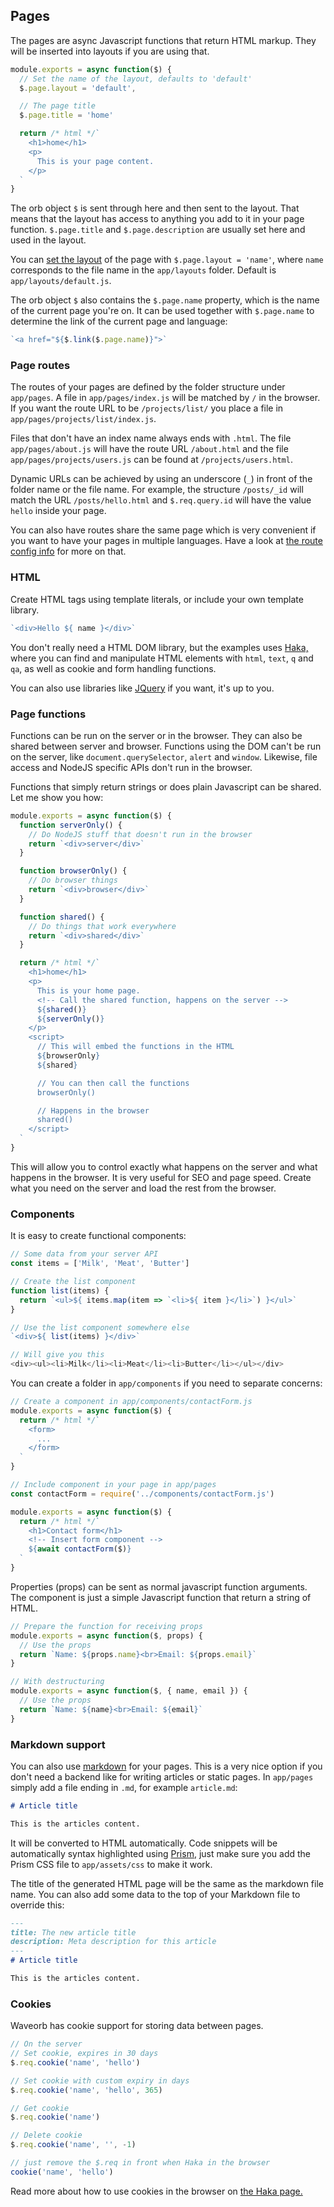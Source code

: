 ## Pages

The pages are async Javascript functions that return HTML markup. They will be inserted into layouts if you are using that.

```js
module.exports = async function($) {
  // Set the name of the layout, defaults to 'default'
  $.page.layout = 'default',

  // The page title
  $.page.title = 'home'

  return /* html */`
    <h1>home</h1>
    <p>
      This is your page content.
    </p>
  `
}
```
The orb object `$` is sent through here and then sent to the layout. That means that the layout has access to anything you add to it in your page function. `$.page.title` and `$.page.description` are usually set here and used in the layout.

You can [set the layout](/doc/layout.html) of the page with `$.page.layout = 'name'`, where `name` corresponds to the file name in the `app/layouts` folder. Default is `app/layouts/default.js`.

The orb object `$` also contains the `$.page.name` property, which is the name of the current page you're on. It can be used together with `$.page.name` to determine the link of the current page and language:
```js
`<a href="${$.link($.page.name)}">`
```

### Page routes

The routes of your pages are defined by the folder structure under `app/pages`. A file in `app/pages/index.js` will be matched by `/` in the browser. If you want the route URL to be `/projects/list/` you place a file in `app/pages/projects/list/index.js`.

Files that don't have an index name always ends with `.html`. The file `app/pages/about.js` will have the route URL `/about.html` and the file `app/pages/projects/users.js` can be found at `/projects/users.html`.

Dynamic URLs can be achieved by using an underscore (`_`) in front of the folder name or the file name. For example, the structure `/posts/_id` will match the URL `/posts/hello.html` and `$.req.query.id` will have the value `hello` inside your page.

You can also have routes share the same page which is very convenient if you want to have your pages in multiple languages. Have a look at [the route config info](/doc/locales.html#route-config) for more on that.

### HTML
Create HTML tags using template literals, or include your own template library.
```js
`<div>Hello ${ name }</div>`
```

You don't really need a HTML DOM library, but the examples uses [Haka,](/doc/haka.html) where you can find and manipulate HTML elements with `html`, `text`, `q` and `qa`, as well as cookie and form handling functions.

You can also use libraries like [JQuery](https://jquery.com) if you want, it's up to you.

### Page functions

Functions can be run on the server or in the browser. They can also be shared between server and browser. Functions using the DOM can't be run on the server, like `document.querySelector`, `alert` and `window`. Likewise, file access and NodeJS specific APIs don't run in the browser.

Functions that simply return strings or does plain Javascript can be shared. Let me show you how:
```js
module.exports = async function($) {
  function serverOnly() {
    // Do NodeJS stuff that doesn't run in the browser
    return `<div>server</div>`
  }

  function browserOnly() {
    // Do browser things
    return `<div>browser</div>`
  }

  function shared() {
    // Do things that work everywhere
    return `<div>shared</div>`
  }

  return /* html */`
    <h1>home</h1>
    <p>
      This is your home page.
      <!-- Call the shared function, happens on the server -->
      ${shared()}
      ${serverOnly()}
    </p>
    <script>
      // This will embed the functions in the HTML
      ${browserOnly}
      ${shared}

      // You can then call the functions
      browserOnly()

      // Happens in the browser
      shared()
    </script>
  `
}
```
This will allow you to control exactly what happens on the server and what happens in the browser. It is very useful for SEO and page speed. Create what you need on the server and load the rest from the browser.

### Components

It is easy to create functional components:
```js
// Some data from your server API
const items = ['Milk', 'Meat', 'Butter']

// Create the list component
function list(items) {
  return `<ul>${ items.map(item => `<li>${ item }</li>`) }</ul>`
}

// Use the list component somewhere else
`<div>${ list(items) }</div>`

// Will give you this
<div><ul><li>Milk</li><li>Meat</li><li>Butter</li></ul></div>
```

You can create a folder in `app/components` if you need to separate concerns:
```js
// Create a component in app/components/contactForm.js
module.exports = async function($) {
  return /* html */`
    <form>
      ...
    </form>
  `
}

// Include component in your page in app/pages
const contactForm = require('../components/contactForm.js')

module.exports = async function($) {
  return /* html */`
    <h1>Contact form</h1>
    <!-- Insert form component -->
    ${await contactForm($)}
  `
}
```
Properties (props) can be sent as normal javascript function arguments. The component is just a simple Javascript function that return a string of HTML.
```js
// Prepare the function for receiving props
module.exports = async function($, props) {
  // Use the props
  return `Name: ${props.name}<br>Email: ${props.email}`
}

// With destructuring
module.exports = async function($, { name, email }) {
  // Use the props
  return `Name: ${name}<br>Email: ${email}`
}
```

### Markdown support

You can also use [markdown](https://github.com/adam-p/markdown-here/wiki/Markdown-Cheatsheet) for your pages. This is a very nice option if you don't need a backend like for writing articles or static pages. In `app/pages` simply add a file ending in `.md`, for example `article.md`:

```markdown
# Article title

This is the articles content.
```

It will be converted to HTML automatically. Code snippets will be automatically syntax highlighted using [Prism](https://prismjs.com), just make sure you add the Prism CSS file to `app/assets/css` to make it work.

The title of the generated HTML page will be the same as the markdown file name. You can also add some data to the top of your Markdown file to override this:
```markdown
---
title: The new article title
description: Meta description for this article
---
# Article title

This is the articles content.
```

### Cookies
Waveorb has cookie support for storing data between pages.
```js
// On the server
// Set cookie, expires in 30 days
$.req.cookie('name', 'hello')

// Set cookie with custom expiry in days
$.req.cookie('name', 'hello', 365)

// Get cookie
$.req.cookie('name')

// Delete cookie
$.req.cookie('name', '', -1)

// just remove the $.req in front when Haka in the browser
cookie('name', 'hello')
```

Read more about how to use cookies in the browser on [the Haka page.](/doc/haka.html#cookies)